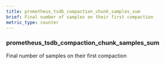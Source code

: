 ```yaml
---
title: prometheus_tsdb_compaction_chunk_samples_sum
brief: Final number of samples on their first compaction
metric_type: counter
---
```

### prometheus_tsdb_compaction_chunk_samples_sum

Final number of samples on their first compaction